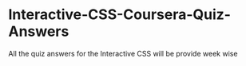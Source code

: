 # Interactive-CSS-Coursera-Quiz-Answers
All the quiz answers for the Interactive CSS will be provide week wise
